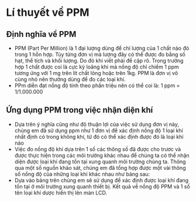 # Lí thuyết về PPM
## Định nghĩa về PPM
- PPM (Part Per Million) là 1 đại lượng dùng để chỉ lượng của 1 chất nào đó trong 1 hỗn hợp. Tùy từng đơn vị mà lượng đây có thể được đo bằng số hạt, thể tích và khối lượng. Do đó khi viết
phải đề cập rõ. Trong trường hợp 1 chất được coi là cực kỳ loãng khi mà nồng độ chỉ chiếm 1 ppm tương ứng với 1 mg trên lít chất lỏng hoặc trên 1kg.
PPM là đơn vị vô cùng nhỏ nên thường dùng để đo các loại khí.
- PPm diễn đạt nồng độ tính theo phần triệu nên có thể coi là:
  1 ppm = 1/1.000.000
## Ứng dụng PPM trong việc nhận diện khí
- Dựa trên ý nghĩa cũng như độ thuận lợi của việc sử dụng đơn vị này, chúng em đã sử dụng ppm như 1 đơn vị để xác định nồng độ 1 loại khí nhất định có trong không khí, từ
đó có thể xác định được đó là loại khí nào
- Việc đo nồng độ khí dựa trên 1 số các thông số đã được cho trươc và được thực hiện trong các môi trường khác nhau để chúng ta có thể nhận diện được loại khí đang tồn tại
xung quanh môi trường chúng ta. Thông qua một số nguồn khảo sát, chúng em đã tổng hợp được một vài thông số nồng độ của những loại khí khác nhau như bảng sau:
- Dựa vào bảng trên chúng em sẽ sử dụng để xác định được loại khí đang tồn tại ở môi trường xung quanh thiết bị. Kết quả về nồng độ PPM và 1 số tên loại khí dược hiển thị 
lên màn LCD.
